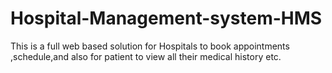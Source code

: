 # Hospital-Management-system-HMS
This is a full web based  solution for Hospitals to book appointments ,schedule,and also for patient to view all their medical history etc.
